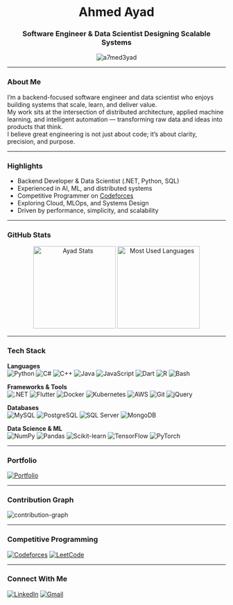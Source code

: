 <h1 align="center">Ahmed Ayad</h1>
<h3 align="center">Software Engineer & Data Scientist Designing Scalable Systems </h3>

<p align="center">
  <img src="https://komarev.com/ghpvc/?username=a7med3yad&label=Profile%20views&color=grey&style=flat-square" alt="a7med3yad" />
</p>

---

### About Me

I’m a backend-focused software engineer and data scientist who enjoys building systems that scale, learn, and deliver value.  
My work sits at the intersection of distributed architecture, applied machine learning, and intelligent automation — transforming raw data and ideas into products that think.  
I believe great engineering is not just about code; it’s about clarity, precision, and purpose.

---

### Highlights

- Backend Developer & Data Scientist (.NET, Python, SQL)  
- Experienced in AI, ML, and distributed systems  
- Competitive Programmer on [Codeforces](https://codeforces.com/profile/Abou_3yad)  
- Exploring Cloud, MLOps, and Systems Design  
- Driven by performance, simplicity, and scalability

---

### GitHub Stats

<p align="center">
  <img src="https://readmestats.999857.xyz/api?username=a7med3yad&show_icons=true&locale=en&theme=github_dark" height="190" alt="Ayad Stats" />
  <img src="https://github-readme-stats.vercel.app/api/top-langs/?username=a7med3yad&exclude_repo=SmartRoomMentor&layout=compact&theme=github_dark&langs_count=8" height="190" alt="Most Used Languages" />
</p>

---

### Tech Stack

**Languages**  
![Python](https://img.shields.io/badge/Python-0d1117?style=for-the-badge&logo=python&logoColor=gray)
![C#](https://img.shields.io/badge/C%23-0d1117?style=for-the-badge&logo=csharp&logoColor=gray)
![C++](https://img.shields.io/badge/C++-0d1117?style=for-the-badge&logo=cplusplus&logoColor=gray)
![Java](https://img.shields.io/badge/Java-0d1117?style=for-the-badge&logo=openjdk&logoColor=gray)
![JavaScript](https://img.shields.io/badge/JavaScript-0d1117?style=for-the-badge&logo=javascript&logoColor=gray)
![Dart](https://img.shields.io/badge/Dart-0d1117?style=for-the-badge&logo=dart&logoColor=gray)
![R](https://img.shields.io/badge/R-0d1117?style=for-the-badge&logo=r&logoColor=gray)
![Bash](https://img.shields.io/badge/Bash-0d1117?style=for-the-badge&logo=gnu-bash&logoColor=gray)

**Frameworks & Tools**  
![.NET](https://img.shields.io/badge/.NET-0d1117?style=for-the-badge&logo=dotnet&logoColor=gray)
![Flutter](https://img.shields.io/badge/Flutter-0d1117?style=for-the-badge&logo=flutter&logoColor=gray)
![Docker](https://img.shields.io/badge/Docker-0d1117?style=for-the-badge&logo=docker&logoColor=gray)
![Kubernetes](https://img.shields.io/badge/Kubernetes-0d1117?style=for-the-badge&logo=kubernetes&logoColor=gray)
![AWS](https://img.shields.io/badge/AWS-0d1117?style=for-the-badge&logo=amazon-aws&logoColor=gray)
![Git](https://img.shields.io/badge/Git-0d1117?style=for-the-badge&logo=git&logoColor=gray)
![jQuery](https://img.shields.io/badge/jQuery-0d1117?style=for-the-badge&logo=jquery&logoColor=gray)

**Databases**  
![MySQL](https://img.shields.io/badge/MySQL-0d1117?style=for-the-badge&logo=mysql&logoColor=gray)
![PostgreSQL](https://img.shields.io/badge/PostgreSQL-0d1117?style=for-the-badge&logo=postgresql&logoColor=gray)
![SQL Server](https://img.shields.io/badge/SQL%20Server-0d1117?style=for-the-badge&logo=microsoftsqlserver&logoColor=gray)
![MongoDB](https://img.shields.io/badge/MongoDB-0d1117?style=for-the-badge&logo=mongodb&logoColor=gray)

**Data Science & ML**  
![NumPy](https://img.shields.io/badge/NumPy-0d1117?style=for-the-badge&logo=numpy&logoColor=gray)
![Pandas](https://img.shields.io/badge/Pandas-0d1117?style=for-the-badge&logo=pandas&logoColor=gray)
![Scikit-learn](https://img.shields.io/badge/Scikit--learn-0d1117?style=for-the-badge&logo=scikitlearn&logoColor=gray)
![TensorFlow](https://img.shields.io/badge/TensorFlow-0d1117?style=for-the-badge&logo=tensorflow&logoColor=gray)
![PyTorch](https://img.shields.io/badge/PyTorch-0d1117?style=for-the-badge&logo=pytorch&logoColor=gray)

---

### Portfolio
[![Portfolio](https://img.shields.io/badge/Portfolio-0d1117?style=for-the-badge&logo=github&logoColor=gray)](https://a7med3yad.netlify.app/)

---

### Contribution Graph
![contribution-graph](https://github-readme-activity-graph.vercel.app/graph?username=a7med3yad&bg_color=0d1117&color=666666&line=888888&point=AAAAAA&area=true&hide_border=true)

---

### Competitive Programming
[![Codeforces](https://img.shields.io/badge/Codeforces-0d1117?style=for-the-badge&logo=codeforces&logoColor=gray)](https://codeforces.com/profile/Abou_3yad)
[![LeetCode](https://img.shields.io/badge/LeetCode-0d1117?style=for-the-badge&logo=leetcode&logoColor=gray)](https://leetcode.com/u/a7med3yad/)

---

### Connect With Me
[![LinkedIn](https://img.shields.io/badge/LinkedIn-0d1117?style=for-the-badge&logo=linkedin&logoColor=gray)](https://www.linkedin.com/in/ahmed-ayad-1000b52ab/)
[![Gmail](https://img.shields.io/badge/Gmail-0d1117?style=for-the-badge&logo=gmail&logoColor=gray)](mailto:ahmed.ibrahim01974@gmail.com)
